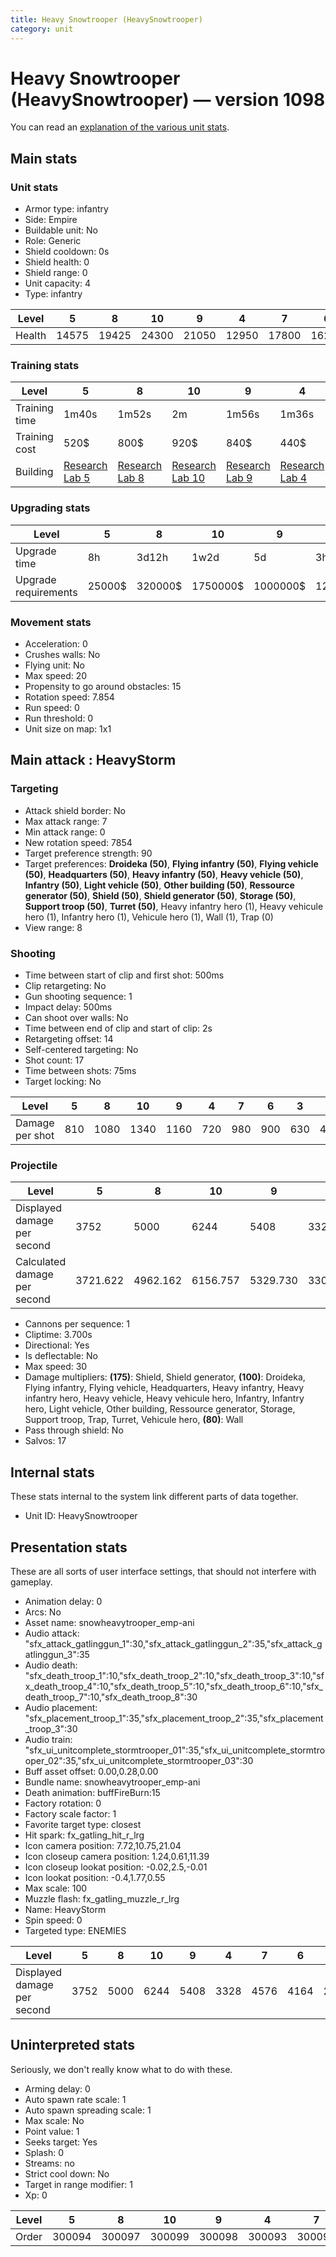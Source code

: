 ```yaml
---
title: Heavy Snowtrooper (HeavySnowtrooper)
category: unit
---
```


# Heavy Snowtrooper (HeavySnowtrooper) — version 1098

You can read an [explanation  of the various unit stats](unitexplained.md).

## Main stats

### Unit stats

  * Armor type: infantry
  * Side: Empire
  * Buildable unit: No
  * Role: Generic
  * Shield cooldown: 0s
  * Shield health: 0
  * Shield range: 0
  * Unit capacity: 4
  * Type: infantry

|Level |5    |8    |10   |9    |4    |7    |6    |3    |1   |2   |
|------|-----|-----|-----|-----|-----|-----|-----|-----|----|----|
|Health|14575|19425|24300|21050|12950|17800|16200|11325|8100|9725|


### Training stats

|Level        |5                                      |8                                      |10                                      |9                                      |4                                      |7                                      |6                                      |3                                      |1                                |2                                      |
|-------------|---------------------------------------|---------------------------------------|----------------------------------------|---------------------------------------|---------------------------------------|---------------------------------------|---------------------------------------|---------------------------------------|---------------------------------|---------------------------------------|
|Training time|1m40s                                  |1m52s                                  |2m                                      |1m56s                                  |1m36s                                  |1m48s                                  |1m44s                                  |1m32s                                  |1m20s                            |1m28s                                  |
|Training cost|520$                                   |800$                                   |920$                                    |840$                                   |440$                                   |680$                                   |600$                                   |360$                                   |200$                             |280$                                   |
|Building     |[Research Lab 5](empireOffenseLab.html)|[Research Lab 8](empireOffenseLab.html)|[Research Lab 10](empireOffenseLab.html)|[Research Lab 9](empireOffenseLab.html)|[Research Lab 4](empireOffenseLab.html)|[Research Lab 7](empireOffenseLab.html)|[Research Lab 6](empireOffenseLab.html)|[Research Lab 3](empireOffenseLab.html)|[Barracks 6](empireBarracks.html)|[Research Lab 2](empireOffenseLab.html)|


### Upgrading stats

|Level               |5     |8      |10      |9       |4     |7      |6      |3    |1    |2    |
|--------------------|------|-------|--------|--------|------|-------|-------|-----|-----|-----|
|Upgrade time        |8h    |3d12h  |1w2d    |5d      |3h30m |2d     |1d     |1h   |0s   |15m  |
|Upgrade requirements|25000$|320000$|1750000$|1000000$|12500$|160000$|100000$|6000$|3000$|3000$|


### Movement stats

  * Acceleration: 0
  * Crushes walls: No
  * Flying unit: No
  * Max speed: 20
  * Propensity to go around obstacles: 15
  * Rotation speed: 7.854
  * Run speed: 0
  * Run threshold: 0
  * Unit size on map: 1x1

## Main attack : HeavyStorm

### Targeting

  * Attack shield border: No
  * Max attack range: 7
  * Min attack range: 0
  * New rotation speed: 7854
  * Target preference strength: 90
  * Target preferences: **Droideka (50)**, **Flying infantry (50)**, **Flying vehicle (50)**, **Headquarters (50)**, **Heavy infantry (50)**, **Heavy vehicle (50)**, **Infantry (50)**, **Light vehicle (50)**, **Other building (50)**, **Ressource generator (50)**, **Shield (50)**, **Shield generator (50)**, **Storage (50)**, **Support troop (50)**, **Turret (50)**, Heavy infantry hero (1), Heavy vehicule hero (1), Infantry hero (1), Vehicule hero (1), Wall (1), Trap (0)
  * View range: 8

### Shooting

  * Time between start of clip and first shot: 500ms
  * Clip retargeting: No
  * Gun shooting sequence: 1
  * Impact delay: 500ms
  * Can shoot over walls: No
  * Time between end of clip and start of clip: 2s
  * Retargeting offset: 14
  * Self-centered targeting: No
  * Shot count: 17
  * Time between shots: 75ms
  * Target locking: No

|Level          |5  |8   |10  |9   |4  |7  |6  |3  |1  |2  |
|---------------|---|----|----|----|---|---|---|---|---|---|
|Damage per shot|810|1080|1340|1160|720|980|900|630|450|540|


### Projectile

|Level                       |5       |8       |10      |9       |4       |7       |6       |3       |1       |2       |
|----------------------------|--------|--------|--------|--------|--------|--------|--------|--------|--------|--------|
|Displayed damage per second |3752    |5000    |6244    |5408    |3328    |4576    |4164    |2916    |2080    |2504    |
|Calculated damage per second|3721.622|4962.162|6156.757|5329.730|3308.108|4502.703|4135.135|2894.595|2067.568|2481.081|


  * Cannons per sequence: 1
  * Cliptime: 3.700s
  * Directional: Yes
  * Is deflectable: No
  * Max speed: 30
  * Damage multipliers: **(175)**: Shield, Shield generator, **(100)**: Droideka, Flying infantry, Flying vehicle, Headquarters, Heavy infantry, Heavy infantry hero, Heavy vehicle, Heavy vehicule hero, Infantry, Infantry hero, Light vehicle, Other building, Ressource generator, Storage, Support troop, Trap, Turret, Vehicule hero, **(80)**: Wall
  * Pass through shield: No
  * Salvos: 17

## Internal stats

These stats internal to the system link different parts of data together.

  * Unit ID: HeavySnowtrooper

## Presentation stats

These are all sorts of user interface settings, that should not interfere with gameplay.

  * Animation delay: 0
  * Arcs: No
  * Asset name: snowheavytrooper_emp-ani
  * Audio attack: "sfx_attack_gatlinggun_1":30,"sfx_attack_gatlinggun_2":35,"sfx_attack_gatlinggun_3":35
  * Audio death: "sfx_death_troop_1":10,"sfx_death_troop_2":10,"sfx_death_troop_3":10,"sfx_death_troop_4":10,"sfx_death_troop_5":10,"sfx_death_troop_6":10,"sfx_death_troop_7":10,"sfx_death_troop_8":30
  * Audio placement: "sfx_placement_troop_1":35,"sfx_placement_troop_2":35,"sfx_placement_troop_3":30
  * Audio train: "sfx_ui_unitcomplete_stormtrooper_01":35,"sfx_ui_unitcomplete_stormtrooper_02":35,"sfx_ui_unitcomplete_stormtrooper_03":30
  * Buff asset offset: 0.00,0.28,0.00
  * Bundle name: snowheavytrooper_emp-ani
  * Death animation: buffFireBurn:15
  * Factory rotation: 0
  * Factory scale factor: 1
  * Favorite target type: closest
  * Hit spark: fx_gatling_hit_r_lrg
  * Icon camera position: 7.72,10.75,21.04
  * Icon closeup camera position: 1.24,0.61,11.39
  * Icon closeup lookat position: -0.02,2.5,-0.01
  * Icon lookat position: -0.4,1.77,0.55
  * Max scale: 100
  * Muzzle flash: fx_gatling_muzzle_r_lrg
  * Name: HeavyStorm
  * Spin speed: 0
  * Targeted type: ENEMIES

|Level                      |5   |8   |10  |9   |4   |7   |6   |3   |1   |2   |
|---------------------------|----|----|----|----|----|----|----|----|----|----|
|Displayed damage per second|3752|5000|6244|5408|3328|4576|4164|2916|2080|2504|


## Uninterpreted stats

Seriously, we don't really know what to do with these.

  * Arming delay: 0
  * Auto spawn rate scale: 1
  * Auto spawn spreading scale: 1
  * Max scale: No
  * Point value: 1
  * Seeks target: Yes
  * Splash: 0
  * Streams: no
  * Strict cool down: No
  * Target in range modifier: 1
  * Xp: 0

|Level|5     |8     |10    |9     |4     |7     |6     |3     |1     |2     |
|-----|------|------|------|------|------|------|------|------|------|------|
|Order|300094|300097|300099|300098|300093|300096|300095|300092|300090|300091|


